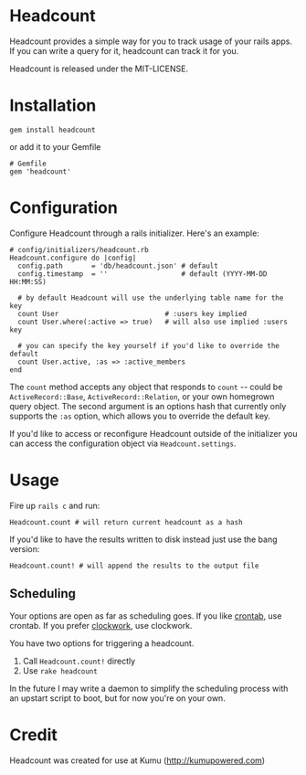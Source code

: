 # Headcount

Headcount provides a simple way for you to track usage of your rails apps.  If you can write a query for it, headcount can track it for you.

Headcount is released under the MIT-LICENSE.

# Installation

```
gem install headcount
```

or add it to your Gemfile

```
# Gemfile
gem 'headcount'
```

# Configuration

Configure Headcount through a rails initializer.  Here's an example:

```
# config/initializers/headcount.rb
Headcount.configure do |config|
  config.path       = 'db/headcount.json' # default
  config.timestamp  = ''                  # default (YYYY-MM-DD HH:MM:SS)
  
  # by default Headcount will use the underlying table name for the key
  count User                          # :users key implied
  count User.where(:active => true)   # will also use implied :users key
  
  # you can specify the key yourself if you'd like to override the default
  count User.active, :as => :active_members
end
```

The `count` method accepts any object that responds to `count` -- could be `ActiveRecord::Base`, `ActiveRecord::Relation`, or your own homegrown query object. The second argument is an options hash that currently only supports the `:as` option, which allows you to override the default key.

If you'd like to access or reconfigure Headcount outside of the initializer you can access the configuration object via
`Headcount.settings`.

# Usage

Fire up `rails c` and run:
```
Headcount.count # will return current headcount as a hash
```

If you'd like to have the results written to disk instead just use the bang version:
```
Headcount.count! # will append the results to the output file
```

## Scheduling

Your options are open as far as scheduling goes.  If you like [crontab](http://crontab.org/), use crontab. If you prefer [clockwork](https://github.com/tomykaira/clockwork), use clockwork. 

You have two options for triggering a headcount.

1. Call `Headcount.count!` directly
2. Use `rake headcount`

In the future I may write a daemon to simplify the scheduling process with an upstart script to boot, but for now you're on your own.

# Credit

Headcount was created for use at Kumu (http://kumupowered.com)